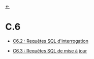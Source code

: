 [<-](../cours.md)

# C.6

* [C6.2 : Requêtes SQL d'interrogation](<C6.2/exercice II.2.md>)

* [C6.3 : Requêtes SQL de mise à jour](C6.3/cours.md)
